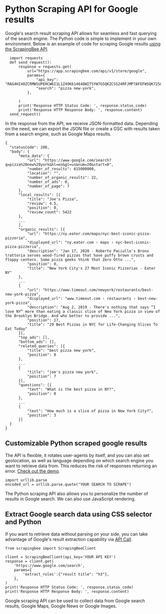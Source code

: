 # Python Scraping API for Google results
Google's search result scraping API allows for seamless and fast querying of the search engine. The Python code is simple to implement in your own environment. 
Below is an example of code for scraping Google results [using the ScrapingBee API](https://www.scrapingbee.com/features/google/?fpr=easy-scraping-api).
```
  import requests
  def send_request():
      response = requests.get(
          url="https://app.scrapingbee.com/api/v1/store/google",
          params={
              "api_key": "RAG4HI40ZCRMWSUPEHCW6I1L1Z49K614648WITSYW7GSQKZCSS24RFJMP7AFEFWSQK725ASDVBZ0DTE5",
              "search": "pizza new-york",
          },

      )
      print('Response HTTP Status Code: ', response.status_code)
      print('Response HTTP Response Body: ', response.content)
  send_request()
  ```
  In the response from the API, we receive JSON-formatted data. Depending on the need, we can export the JSON file or create a GSC with results taken from a search engine, such as Google Maps results.
  ```
  {
    "statusCode": 200,
    "body": {
        "meta_data": {
            "url": "https://www.google.com/search?q=pizza%20new%20york&hl=en&gl=us&num=20&start=0",
            "number_of_results": 615000000,
            "location": "",
            "number_of_organic_results": 22,
            "number_of_ads": 0,
            "number_of_page": 7
        },
        "local_results": [{
            "title": "Joe's Pizza",
            "review": 4.5,
            "position": 0,
            "review_count": 5422
        },
        ...
        ],
        "organic_results": [{
            "url": "https://ny.eater.com/maps/nyc-best-iconic-pizza-pizzeria",
            "displayed_url": "ny.eater.com › maps › nyc-best-iconic-pizza-pizzeria",
            "description": "Jan 17, 2020 - Roberto Paciullo's Bronx trattoria serves wood-fired pizzas that have puffy brown crusts and floppy centers. Some pizza geeks think that Zero Otto ...",
            "position": 0,
            "title": "New York City's 27 Most Iconic Pizzerias - Eater NY"
        },
        ...
        {
            "url": "https://www.timeout.com/newyork/restaurants/best-new-york-pizza",
            "displayed_url": "www.timeout.com › restaurants › best-new-york-pizza",
            "description": "Aug 2, 2019 - There's nothing that says “I love NY” more than eating a classic slice of New York pizza in view of the Brooklyn Bridge. And who better to provide ...",
            "position": 17,
            "title": "29 Best Pizzas in NYC for Life-Changing Slices To Eat Today"
        }],
        "top_ads": [],
        "bottom_ads": [],
        "related_queries": [{
            "title": "best pizza new york",
            "position": 0
        },
        ...
        {
            "title": "joe's pizza new york",
            "position": 7
        }],
        "questions": [{
            "text": "What is the best pizza in NY?",
            "position": 0
        },
        ...
        {
            "text": "How much is a slice of pizza in New York City?",
            "position": 3
        }]
    }
}
```
## Customizable Python scraped google results 

The API is flexible, it rotates user-agents by itself, and you can also set geolocation, as well as language depending on which search engine you want to retrieve data from. This reduces the risk of responses returning an error. 
[Check out the demo](https://www.scrapingbee.com/features/google/?fpr=easy-scraping-api).
```
import urllib.parse
encoded_url = urllib.parse.quote("YOUR SEARCH TO SCRAPE")

```
The Python scraping API also allows you to personalize the number of results in Google search. We can also use JavaScript rendering.

## Extract Google search data using CSS selector and Python

If you want to retrieve data without parsing on your side, you can take advantage of Google's result extraction capability via [API Call](https://www.scrapingbee.com/features/google/?fpr=easy-scraping-api). 

```
from scrapingbee import ScrapingBeeClient

client = ScrapingBeeClient(api_key='YOUR API KEY')
response = client.get(
    'https://www.google.com/search',
    params={
        'extract_rules':{"result title": "h3"},
    },
)
print('Response HTTP Status Code: ', response.status_code)
print('Response HTTP Response Body: ', response.content)
```
Google scraping API can be used to collect data from Google search results, Google Maps, Google News or Google Images.

  
